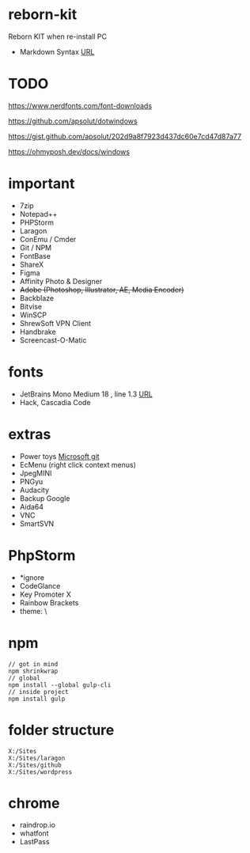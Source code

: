 # reborn-kit
Reborn KIT when re-install PC
- Markdown Syntax [URL](https://www.markdownguide.org/basic-syntax/)


# TODO
https://www.nerdfonts.com/font-downloads 

https://github.com/apsolut/dotwindows 

https://gist.github.com/apsolut/202d9a8f7923d437dc60e7cd47d87a77

https://ohmyposh.dev/docs/windows



# important
- 7zip
- Notepad++
- PHPStorm
- Laragon
- ConEmu / Cmder
- Git / NPM
- FontBase
- ShareX
- Figma
- Affinity Photo & Designer 
- <del>Adobe (Photoshop, Illustrator, AE, Media Encoder)</del>
- Backblaze
- Bitvise
- WinSCP
- ShrewSoft VPN Client
- Handbrake
- Screencast-O-Matic


# fonts
- JetBrains Mono Medium 18 , line 1.3 [URL](https://www.jetbrains.com/lp/mono/)
- Hack, Cascadia Code

# extras
- Power toys [Microsoft git](https://github.com/microsoft/PowerToys)
- EcMenu (right click context menus)
- JpegMINI
- PNGyu
- Audacity 
- Backup Google
- Aida64
- VNC
- SmartSVN

# PhpStorm
- *ignore
- CodeGlance
- Key Promoter X
- Rainbow Brackets
- theme: \


# npm 
    // got in mind
    npm shrinkwrap
    // global
    npm install --global gulp-cli
    // inside project
    npm install gulp


# folder structure
    X:/Sites
    X:/Sites/laragon
    X:/Sites/github
    X:/Sites/wordpress

# chrome
- raindrop.io
- whatfont
- LastPass
